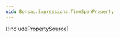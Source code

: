 ```yaml
---
uid: Bonsai.Expressions.TimeSpanProperty
---
```


[!include[PropertySource](~/articles/expressions-propertysource.md)]
